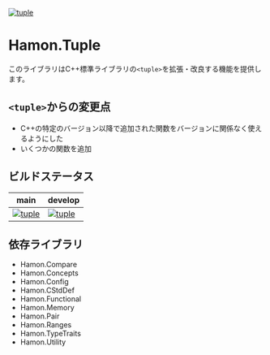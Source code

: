 ﻿[![tuple](https://github.com/shibainuudon/HamonCore/actions/workflows/tuple.yml/badge.svg)](https://github.com/shibainuudon/HamonCore/actions/workflows/tuple.yml)

# Hamon.Tuple

このライブラリはC++標準ライブラリの`<tuple>`を拡張・改良する機能を提供します。

## `<tuple>`からの変更点

* C++の特定のバージョン以降で追加された関数をバージョンに関係なく使えるようにした
* いくつかの関数を追加

## ビルドステータス

| main | develop |
| ---- | ------- |
|[![tuple](https://github.com/shibainuudon/HamonCore/actions/workflows/tuple.yml/badge.svg?branch=main)](https://github.com/shibainuudon/HamonCore/actions/workflows/tuple.yml)|[![tuple](https://github.com/shibainuudon/HamonCore/actions/workflows/tuple.yml/badge.svg?branch=develop)](https://github.com/shibainuudon/HamonCore/actions/workflows/tuple.yml)|

## 依存ライブラリ

* Hamon.Compare
* Hamon.Concepts
* Hamon.Config
* Hamon.CStdDef
* Hamon.Functional
* Hamon.Memory
* Hamon.Pair
* Hamon.Ranges
* Hamon.TypeTraits
* Hamon.Utility
